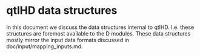 # qtlHD data structures

In this document we discuss the data structures internal to qtlHD. I.e.
these structures are foremost available to the D modules. These data structures
mostly mirror the input data formats discussed in doc/input/mapping_inputs.md.



